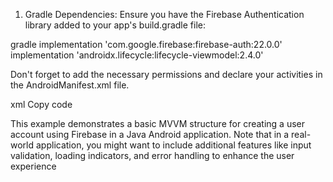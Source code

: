 1. Gradle Dependencies:
Ensure you have the Firebase Authentication library added to your app's build.gradle file:

gradle
implementation 'com.google.firebase:firebase-auth:22.0.0'
implementation 'androidx.lifecycle:lifecycle-viewmodel:2.4.0'

Don't forget to add the necessary permissions and declare your activities in the AndroidManifest.xml file.

xml
Copy code
<uses-permission android:name="android.permission.INTERNET" />

<application>
    <!-- ... other configurations ... -->
    <activity android:name=".CreateAccountActivity" />
</application>
      
This example demonstrates a basic MVVM structure for creating a user account using Firebase in a Java Android application. 
Note that in a real-world application, you might want to include additional features like input validation, 
loading indicators, and error handling to enhance the user experience
